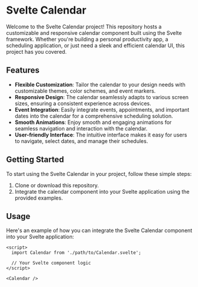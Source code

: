 # Svelte Calendar

Welcome to the Svelte Calendar project! This repository hosts a customizable and responsive calendar component built using the Svelte framework. Whether you're building a personal productivity app, a scheduling application, or just need a sleek and efficient calendar UI, this project has you covered.

## Features

- **Flexible Customization**: Tailor the calendar to your design needs with customizable themes, color schemes, and event markers.
- **Responsive Design**: The calendar seamlessly adapts to various screen sizes, ensuring a consistent experience across devices.
- **Event Integration**: Easily integrate events, appointments, and important dates into the calendar for a comprehensive scheduling solution.
- **Smooth Animations**: Enjoy smooth and engaging animations for seamless navigation and interaction with the calendar.
- **User-friendly Interface**: The intuitive interface makes it easy for users to navigate, select dates, and manage their schedules.

## Getting Started

To start using the Svelte Calendar in your project, follow these simple steps:

1. Clone or download this repository.
2. Integrate the calendar component into your Svelte application using the provided examples.

## Usage

Here's an example of how you can integrate the Svelte Calendar component into your Svelte application:

```svelte
<script>
  import Calendar from './path/to/Calendar.svelte';

  // Your Svelte component logic
</script>

<Calendar />
